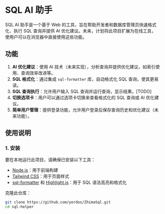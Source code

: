 # SQL AI 助手

SQL AI 助手是一个基于 Web 的工具，旨在帮助开发者和数据库管理员快速格式化、执行 SQL 查询并提供 AI 优化建议。未来，计划将此项目扩展为在线工具，使用户可以在浏览器中直接使用这些功能。

## 功能

1. **AI 优化建议**：使用 AI 技术（未来实现），分析查询并提供优化建议，如索引使用、查询效率改进等。
2. **SQL 格式化**：通过集成 `sql-formatter` 库，自动格式化 SQL 查询，使其更易读。
3. **SQL 查询执行**：允许用户输入 SQL 查询并运行查询，显示结果。[TODO]
4. **切换选项卡**：用户可以通过选项卡切换来查看格式化的 SQL 查询或 AI 优化建议。
5. **简单用户管理**：提供登录功能，允许用户登录后保存查询历史和优化建议（未来功能）。

## 使用说明

### 1. 安装

要在本地运行此项目，请确保已安装以下工具：

- [Node.js](https://nodejs.org/)：用于前端构建
- [Tailwind CSS](https://tailwindcss.com/)：用于页面样式
- [sql-formatter](https://github.com/sql-formatter-org/sql-formatter) 和 [Highlight.js](https://highlightjs.org/)：用于 SQL 语法高亮和格式化

克隆此仓库：

```bash
git clone https://github.com/yerdos/ZhimaSql.git
cd sql-helper
